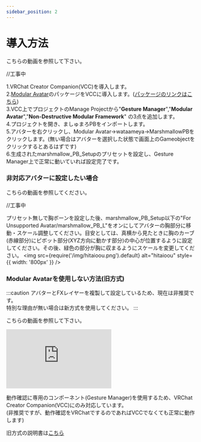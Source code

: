 ```yaml
---
sidebar_position: 2
---
```


# 導入方法
こちらの動画を参照して下さい。

//工事中

1.VRChat Creator Companion(VCC)を導入します。  
2.[Modular Avatar](https://modular-avatar.nadena.dev/ja/)のパッケージをVCCに導入します。([パッケージのリンクはこちら](vcc://vpm/addRepo?url=https://vpm.nadena.dev/vpm.json))  
3.VCC上でプロジェクトのManage Projectから"**Gesture Manager**","**Modular Avatar**","**Non-Destructive Modular Framework**" の3点を追加します。  
4.プロジェクトを開き、ましゅまろPBをインポートします。   
5.アバターを右クリックし、Modular Avatar→wataameya→MarshmallowPBをクリックします。(無い場合はアバターを選択した状態で画面上のGameobjectをクリックするとあるはずです)  
6.生成されたmarshmallow_PB_Setupのプリセットを設定し、Gesture Manager上で正常に動いていれば設定完了です。  

### 非対応アバターに設定したい場合
こちらの動画を参照してください。

//工事中

プリセット無しで胸ボーンを設定した後、marshmallow_PB_Setup以下の"For Unsupported Avatar/marshmallow_PB_L"をオンにしてアバターの胸部分に移動・スケール調整してください。目安としては、真横から見たときに胸のカーブ(赤線部分)にピボット部分(XYZ方向に動かす部分)の中心が位置するように設定してください。その後、緑色の部分が胸に収まるようにスケールを変更してください。
<img
  src={require('/img/hitaioou.png').default}
  alt="hitaioou"
  style={{ width: '800px' }}
/>


### Modular Avatarを使用しない方法(旧方式)
:::caution
アバターとFXレイヤーを複製して設定しているため、現在は非推奨です。  
特別な理由が無い場合は新方式を使用してください。
:::

こちらの動画を参照して下さい。

<iframe width="280" height="158" src="https://www.youtube.com/embed/739tyxA7PKo?si=FkVczSvkKsqLBcV9" title="YouTube video player" frameBorder="0" allow="accelerometer; autoplay; clipboard-write; encrypted-media; gyroscope; picture-in-picture; web-share" allowFullScreen></iframe>


動作確認に専用のコンポーネント(Gesture Manager)を使用するため、VRChat Creator Companion(VCC)にのみ対応しています。  
(非推奨ですが、動作確認をVRChatでするのであればVCCでなくても正常に動作します)

旧方式の説明書は[こちら](https://docs.google.com/document/d/1dvbHSSSIGPoFFt5rA9RUba8309XX7bLs-4dKND2Bam0/edit?usp=sharing)